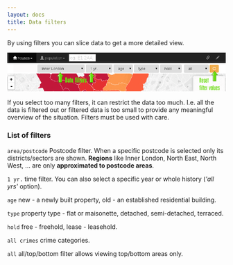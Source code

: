 ```yaml
---
layout: docs
title: Data filters
---
```


By using filters you can slice data to get a more detailed view.

![Inner London average property price heat map](/img/filters.png)

<div class="note warning">
If you select too many filters, it can restrict the data too much. I.e. all the data is filtered out or filtered data is too small to provide any meaningful overview of the situation. Filters must be used with care.
</div>

### List of filters

<code>area/postcode</code> Postcode filter. When a specific postcode is selected only its districts/sectors are shown. <b>Regions</b> like Inner London, North East, North West, ... are only <b>approximated to postcode areas</b>.

<code>1 yr.</code> time filter. You can also select a specific year or whole history (<i>'all yrs'</i> option). 

<code>age</code> new - a newly built property, old - an established residential building.

<code>type</code> property type -  flat or maisonette, detached, semi-detached, terraced.

<code>hold</code> free - freehold, lease - leasehold.

<code>all crimes</code> crime categories.

<code>all</code> all/top/bottom filter allows viewing top/bottom areas only.

